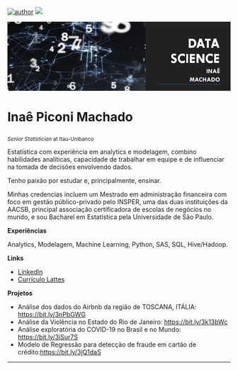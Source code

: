 [![author](https://img.shields.io/badge/author-inaemachado-red.svg)](https://www.linkedin.com/in/inaepmachado) [![](https://img.shields.io/badge/python-3.7+-blue.svg)](https://www.python.org/downloads/release/python-365/)

<p align="center">
  <img src="banner.png" >
</p>

# Inaê Piconi Machado
<sub>*Senior Statistician* at Itau-Unibanco</sub>

Estatística com experiência em analytics e modelagem, combino habilidades analíticas, capacidade de trabalhar em equipe e de influenciar na tomada de decisões envolvendo dados.

Tenho paixão por estudar e, principalmente, ensinar.

Minhas credencias incluem um Mestrado em administração financeira com foco em gestão público-privado pelo INSPER, uma das duas instituições da AACSB, principal associação certificadora de escolas de negócios no mundo, e sou Bacharel em Estatística pela Universidade de São Paulo.


**Experiências** 

Analytics, Modelagem, Machine Learning, Python, SAS, SQL, Hive/Hadoop.


**Links**

* [LinkedIn](https://www.linkedin.com/in/inaepmachado)
* [Currículo Lattes](http://lattes.cnpq.br/2150291235267988)


**Projetos**

* Análise dos dados do Airbnb da região de TOSCANA, ITÁLIA: https://bit.ly/3nPbGWG
* Análise da Violência no Estado do Rio de Janeiro: https://bit.ly/3k13bWc
* Análise exploratória do COVID-19 no Brasil e no Mundo: https://bit.ly/3iSur7S
* Modelo de Regressão para detecção de fraude em cartão de crédito:https://bit.ly/3jQ1daS

---
